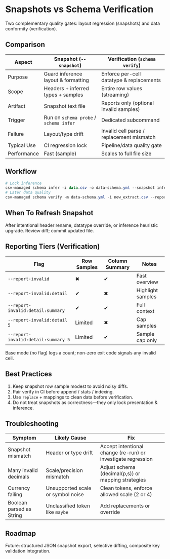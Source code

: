 # Snapshots vs Schema Verification

Two complementary quality gates: layout regression (snapshots) and data conformity (verification).

## Comparison

| Aspect | Snapshot (`--snapshot`) | Verification (`schema verify`) |
|--------|-------------------------|--------------------------------|
| Purpose | Guard inference layout & formatting | Enforce per-cell datatype & replacements |
| Scope | Headers + inferred types + samples | Entire row values (streaming) |
| Artifact | Snapshot text file | Reports only (optional invalid samples) |
| Trigger | Run on `schema probe` / `schema infer` | Dedicated subcommand |
| Failure | Layout/type drift | Invalid cell parse / replacement mismatch |
| Typical Use | CI regression lock | Pipeline/data quality gate |
| Performance | Fast (sample) | Scales to full file size |

## Workflow

```powershell
# Lock inference
csv-managed schema infer -i data.csv -o data-schema.yml --snapshot infer.snap --sample-rows 0
# Later data quality
csv-managed schema verify -m data-schema.yml -i new_extract.csv --report-invalid:detail:summary 10
```

## When To Refresh Snapshot

After intentional header rename, datatype override, or inference heuristic upgrade. Review diff; commit updated file.

## Reporting Tiers (Verification)

| Flag | Row Samples | Column Summary | Notes |
|------|-------------|----------------|-------|
| `--report-invalid` | ✖ | ✔ | Fast overview |
| `--report-invalid:detail` | ✔ | ✖ | Highlight samples |
| `--report-invalid:detail:summary` | ✔ | ✔ | Full context |
| `--report-invalid:detail 5` | Limited | ✖ | Cap samples |
| `--report-invalid:detail:summary 5` | Limited | ✔ | Sample cap only |

Base mode (no flag) logs a count; non-zero exit code signals any invalid cell.

## Best Practices

1. Keep snapshot row sample modest to avoid noisy diffs.
2. Pair verify in CI before append / stats / indexing.
3. Use `replace` + mappings to clean data before verification.
4. Do not treat snapshots as correctness—they only lock presentation & inference.

## Troubleshooting

| Symptom | Likely Cause | Fix |
|---------|--------------|-----|
| Snapshot mismatch | Header or type drift | Accept intentional change (re-run) or investigate regression |
| Many invalid decimals | Scale/precision mismatch | Adjust schema (decimal(p,s)) or mapping strategies |
| Currency failing | Unsupported scale or symbol noise | Clean tokens, enforce allowed scale (2 or 4) |
| Boolean parsed as String | Unclassified token like `maybe` | Add replacements or override |

## Roadmap

Future: structured JSON snapshot export, selective diffing, composite key validation integration.
